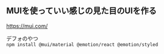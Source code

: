 ## MUIを使っていい感じの見た目のUIを作る

https://mui.com/

デフォのやつ  
`npm install @mui/material @emotion/react @emotion/styled`

